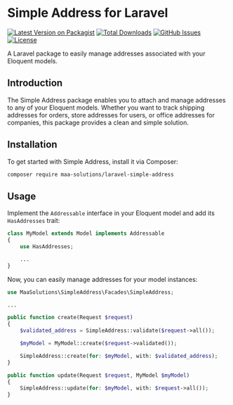 # Simple Address for Laravel

[![Latest Version on Packagist](https://img.shields.io/packagist/v/maa-solutions/simple-address.svg?style=flat-square)](https://packagist.org/packages/maa-solutions/simple-address)
[![Total Downloads](https://img.shields.io/packagist/dt/maa-solutions/simple-address.svg?style=flat-square)](https://packagist.org/packages/maa-solutions/simple-address)
[![GitHub Issues](https://img.shields.io/github/issues/maasolutions/simple-address.svg?style=flat-square)](https://github.com/maa-solutions/simple-address/issues)
[![License](https://img.shields.io/github/license/maasolutions/simple-address.svg?style=flat-square)](https://github.com/maa-solutions/simple-address/blob/master/LICENSE.md)

A Laravel package to easily manage addresses associated with your Eloquent models.

## Introduction

The Simple Address package enables you to attach and manage addresses to any of your Eloquent models. Whether you want to track shipping addresses for orders, store addresses for users, or office addresses for companies, this package provides a clean and simple solution.

## Installation

To get started with Simple Address, install it via Composer:

```sh
composer require maa-solutions/laravel-simple-address
```

## Usage

Implement the `Addressable` interface in your Eloquent model and add its `HasAddresses` trait:

```php
class MyModel extends Model implements Addressable
{
    use HasAddresses;

    ...
}
```

Now, you can easily manage addresses for your model instances:

```php
use MaaSolutions\SimpleAddress\Facades\SimpleAddress;

...

public function create(Request $request)
{
    $validated_address = SimpleAddress::validate($request->all());

    $myModel = MyModel::create($request->validated());

    SimpleAddress::create(for: $myModel, with: $validated_address);
}

public function update(Request $request, MyModel $myModel)
{
    SimpleAddress::update(for: $myModel, with: $request->all());
}
```
